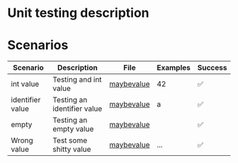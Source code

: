 # Unit testing description

# Scenarios

| Scenario          | Description                   | File                                          | Examples      | Success   |
| ----------------- | ----------------------------- | --------------------------------------------- | ------------- | --------- |
| int value         | Testing and int value         | [maybevalue](../../../tests/unit/maybevalue)  | 42            | ✅        |
| identifier value  | Testing an identifier value   | [maybevalue](../../../tests/unit/maybevalue)  | a             | ✅        |
| empty             | Testing an empty value        | [maybevalue](../../../tests/unit/maybevalue)  |               | ✅        |
| Wrong value       | Test some shitty value        | [maybevalue](../../../tests/unit/maybevalue)  | ...           | ✅        |
